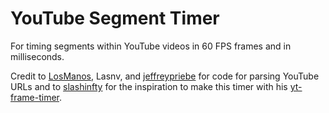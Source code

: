 # YouTube Segment Timer
For timing segments within YouTube videos in 60 FPS frames and in milliseconds.

Credit to [LosManos](https://github.com/LosManos), Lasnv, and [jeffreypriebe](https://github.com/jeffreypriebe) for code for parsing YouTube URLs and to [slashinfty](http://github.com/slashinfty) for the inspiration to make this timer with his [yt-frame-timer](https://slashinfty.github.io/yt-frame-timer/).
